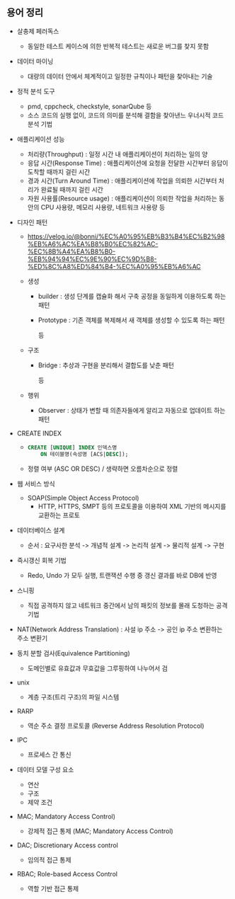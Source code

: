## 용어 정리

- 살충제 페러독스
  - 동일한 테스트 케이스에 의한 반복적 테스트는 새로운 버그를 찾지 못함
- 데이터 마이닝
  - 대량의 데이터 안에서 체계적이고 일정한 규칙이나 패턴을 찾아내는 기술

- 정적 분석 도구
  - pmd, cppcheck, checkstyle, sonarQube 등
  - 소스 코드의 실행 없이, 코드의 의미를 분석해 결함을 찾아낸느 우너시적 코드 분석 기법

- 애플리케이션 성능

  - 처리량(Throughput) : 일정 시간 내 애플리케이션이 처리하는 일의 양
  - 응답 시간(Response Time) : 애플리케이션에 요청을 전달한 시간부터 응답이 도착할 때까지 걸린 시간
  - 경과 시간(Turn Around Time) : 애플리케이션에 작업을 의뢰한 시간부터 처리가 완료될 때까지 걸린 시간
  - 자원 사용률(Resource usage) : 애플리케이션이 의뢰한 작업을 처리하는 동안의 CPU 사용량, 메모리 사용량, 네트워크 사용량 등

- 디자인 패턴

  - https://velog.io/@bonni/%EC%A0%95%EB%B3%B4%EC%B2%98%EB%A6%AC%EA%B8%B0%EC%82%AC-%EC%8B%A4%EA%B8%B0-%EB%94%94%EC%9E%90%EC%9D%B8-%ED%8C%A8%ED%84%B4-%EC%A0%95%EB%A6%AC

  - 생성

    - builder : 생성 단계를 캡슐화 해서 구축 공정을 동일하게 이용하도록 하는 패턴

    - Prototype : 기존 객체를 복제해서 새 객체를 생성할 수 있도록 하는 패턴

      등

  - 구조

    - Bridge : 추상과 구현을 분리해서 결합도를 낮춘 패턴

      등

  - 행위
    - Observer : 상태가 변할 때 의존자들에게 알리고 자동으로 업데이트 하는 패턴

- CREATE INDEX

  - ```SQL
    CREATE [UNIQUE] INDEX 인덱스명
    	ON 테이블명(속성명 [ACS|DESC]);
    ```

  - 정렬 여부 (ASC OR DESC) / 생략하면 오름차순으로 정렬

- 웹 서비스 방식
  - SOAP(Simple Object Access Protocol)
    - HTTP, HTTPS, SMPT 등의 프로토콜을 이용하여 XML 기반의 메시지를 교환하는 프로토

- 데이터베이스 설계
  - 순서 : 요구사한 분석 -> 개념적 설계 -> 논리적 설계 -> 물리적 설계 -> 구현
- 즉시갱신 회복 기법
  - Redo, Undo 가 모두 실행, 트랜잭션 수행 중 갱신 결과를 바로 DB에 반영

- 스니핑
  - 직접 공격하지 않고 네트워크 중간에서 남의 패킷의 정보를 몰래 도청하는 공격 기법

- NAT(Network Address Translation) : 사설 ip 주소 -> 공인 ip 주소 변환하는 주소 변환기

- 동치 분할 검사(Equivalence Partitioning)
  - 도메인별로 유효값과 무효값을 그루핑하여 나누어서 검

- unix
  - 계층 구조(트리 구조)의 파일 시스템

- RARP
  - 역순 주소 결정 프로토콜 (Reverse Address Resolution Protocol)
- IPC
  - 프로세스 간 통신

- 데이터 모델 구성 요소
  - 연산
  - 구조
  - 제약 조건

- MAC; Mandatory Access Control)
  - 강제적 접근 통제 (MAC; Mandatory Access Control)
- DAC; Discretionary Access control 
  - 임의적 접근 통제
- RBAC; Role-based Access Control
  - 역할 기반 접근 통제
